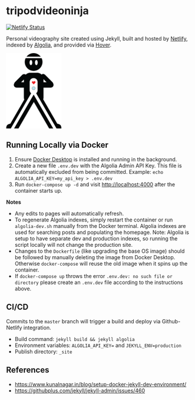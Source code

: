 # tripodvideoninja

[![Netlify Status](https://api.netlify.com/api/v1/badges/3ef632d9-b4a7-4279-9325-93a01ab6bd6d/deploy-status)](https://app.netlify.com/sites/dazzling-keller-ced861/deploys)

Personal videography site created using Jekyll, built and hosted by [Netlify](https://www.netlify.com), indexed by [Algolia](https://www.algolia.com), and provided via [Hover](https://www.hover.com).

<img src="_assets/images/logo.png" width=150px />

## Running Locally via Docker

1. Ensure [Docker Desktop](https://www.docker.com/products/docker-desktop) is installed and running in the background.
2. Create a new file `.env.dev` with the Algolia Admin API Key. This file is automatically excluded from being committed. Example: `echo ALGOLIA_API_KEY=my_api_key > .env.dev`
3. Run `docker-compose up -d` and visit <http://localhost:4000> after the container starts up.


**Notes**

* Any edits to pages will automatically refresh.
* To regenerate Algolia indexes, simply restart the container or run `algolia-dev.sh` manually from the Docker terminal. Algolia indexes are used for searching posts and populating the homepage. Note: Algolia is setup to have separate dev and production indexes, so running the script locally will not change the production site.
* Changes to the `Dockerfile` (like upgrading the base OS image) should be followed by manually deleting the image from Docker Desktop. Otherwise `docker-compose` will reuse the old image when it spins up the container.
* If `docker-compose up` throws the error `.env.dev: no such file or directory` please create an `.env.dev` file according to the instructions above.


## CI/CD

Commits to the `master` branch will trigger a build and deploy via Github-Netlify integration.

* Build command: `jekyll build && jekyll algolia`
* Environment variables: `ALGOLIA_API_KEY=` and `JEKYLL_ENV=production`
* Publish directory: `_site`

## References

* <https://www.kunalnagar.in/blog/setup-docker-jekyll-dev-environment/>
* <https://githubplus.com/jekyll/jekyll-admin/issues/460>

